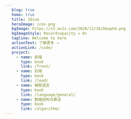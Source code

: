 ```yaml
---
   blog: true
   home: true
   title: JQiue
   heroImage: icon.png
   bgImage: https://s3.ax1x.com/2020/11/18/Dmxphd.png
   bgImageStyle: Record<opacity = 0>
   tagline: Welcome to here
   actionText: 了解更多 →
   actionLink: /code/
   project:
     - name: 前端
       type: book
       link: /front/
     - name: 后端
       type: book
       link: /lead/
     - name: 编程语言
       type: book
       link: /language/general/
     - name: 数据结构与算法
       type: book
       link: /algorithm/
---
```

